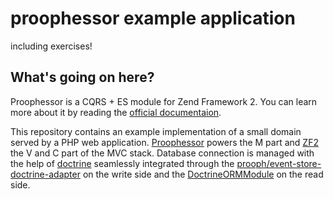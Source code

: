 # proophessor example application
including exercises!

## What's going on here?

Proophessor is a CQRS + ES module for Zend Framework 2. You can learn more about it by reading the [official documentaion](http://prooph.github.io/proophessor/).


This repository contains an example implementation of a small domain served by a PHP web application. 
[Proophessor](https://github.com/prooph/proophessor) powers the M part and [ZF2](https://github.com/zendframework/zf2) the V and C part of the
MVC stack. Database connection is managed with the help of [doctrine](https://github.com/doctrine) seamlessly integrated through
the [prooph/event-store-doctrine-adapter](https://github.com/prooph/event-store-doctrine-adapter) on the write side and the
[DoctrineORMModule](https://github.com/doctrine/DoctrineORMModule) on the read side.


